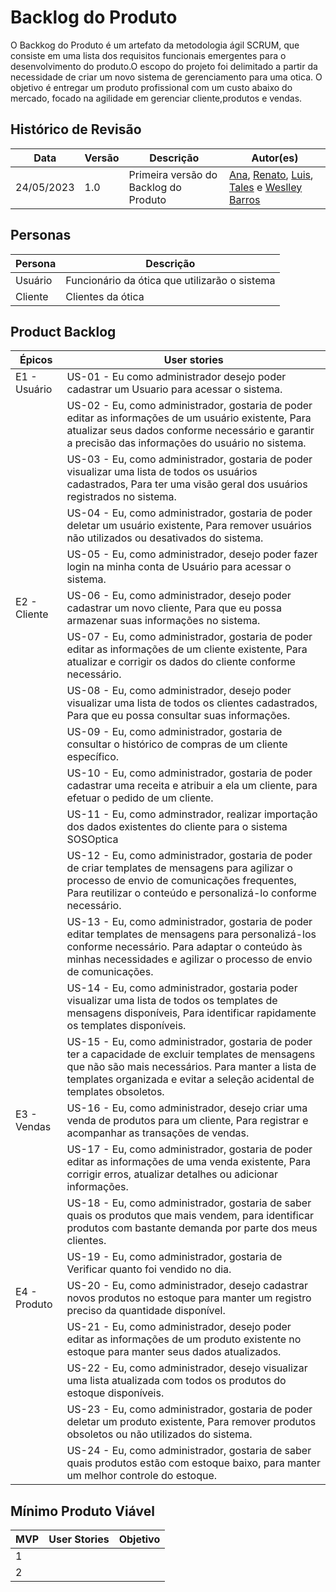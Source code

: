 # Backlog do Produto
O Backkog do Produto é um artefato da metodologia ágil SCRUM, que consiste em uma lista dos requisitos funcionais emergentes para o desenvolvimento do produto.O escopo do projeto foi delimitado a partir da necessidade de criar um novo sistema de gerenciamento para uma otica. O objetivo é entregar um produto profissional com um custo abaixo do mercado, focado na agilidade em gerenciar cliente,produtos e vendas.

## Histórico de Revisão

| Data       | Versão | Descrição                             | Autor(es)                                                                                                                                                                                                                                                  |
| ---------- | ------ | ------------------------------------- | ---------------------------------------------------------------------------------------------------------------------------------------------------------------------------------------------------------------------------------------------------------- |
| 24/05/2023 | 1.0    | Primeira versão do Backlog do Produto | [Ana](https://github.com/anafernanndess), [Renato](https://github.com/Osidious), [Luis](https://github.com/luishenrrique), [Tales](https://github.com/TalesRG) e [Weslley Barros](https://github.com/weslley17w) |

## Personas

| Persona       | Descrição                                                                       |
| ------------- | ------------------------------------------------------------------------------- |
| Usuário       | Funcionário da ótica que utilizarão o sistema                                   |
| Cliente       | Clientes da ótica                                                               | 

## Product Backlog

| Épicos| User stories|  
|---|---|
| E1 - Usuário | US-01 - Eu como administrador desejo poder cadastrar um Usuario para acessar o sistema.|
| | US-02 - Eu, como administrador, gostaria de poder editar as informações de um usuário existente, Para atualizar seus dados conforme necessário e garantir a precisão das informações do usuário no sistema. |                 
| | US-03 - Eu, como administrador, gostaria de poder visualizar uma lista de todos os usuários cadastrados, Para ter uma visão geral dos usuários registrados no sistema. |                                                                                  
| | US-04 - Eu, como administrador, gostaria de poder deletar um usuário existente, Para remover usuários não utilizados ou desativados do sistema. |
| | US-05 - Eu, como administrador, desejo poder fazer login na minha conta de Usuário para acessar o sistema. |
| E2 - Cliente | US-06 - Eu, como administrador, desejo poder cadastrar um novo cliente, Para que eu possa armazenar suas informações no sistema. |
| | US-07 - Eu, como administrador, gostaria de poder editar as informações de um cliente existente, Para atualizar e corrigir os dados do cliente conforme necessário.  |
| | US-08 - Eu, como administrador, desejo poder visualizar uma lista de todos os clientes cadastrados, Para que eu possa consultar suas informações.  |
| | US-09 - Eu, como administrador, gostaria de consultar o histórico de compras de um cliente específico.  |
| | US-10 - Eu, como administrador, gostaria de poder cadastrar uma receita e atribuir a ela um cliente, para efetuar o pedido de um cliente. |
| | US-11 - Eu, como adminstrador, realizar importação dos dados existentes do cliente para o sistema SOSOptica |
| | US-12 - Eu, como administrador, gostaria de poder de criar templates de mensagens para agilizar o processo de envio de comunicações frequentes, Para reutilizar o conteúdo e personalizá-lo conforme necessário.  |
| | US-13 - Eu, como administrador, gostaria de poder editar templates de mensagens para personalizá-los conforme necessário. Para adaptar o conteúdo às minhas necessidades e agilizar o processo de envio de comunicações.  |
| | US-14 - Eu, como administrador, gostaria poder visualizar uma lista de todos os templates de mensagens disponíveis, Para identificar rapidamente os templates disponíveis.  |
| | US-15 - Eu, como administrador, gostaria de poder ter a capacidade de excluir templates de mensagens que não são mais necessários. Para manter a lista de templates organizada e evitar a seleção acidental de templates obsoletos. |
| E3 - Vendas | US-16 - Eu, como administrador, desejo criar uma venda de produtos para um cliente, Para registrar e acompanhar as transações de vendas.  |
| | US-17 - Eu, como administrador, gostaria de poder editar as informações de uma venda existente, Para corrigir erros, atualizar detalhes ou adicionar informações. |
| | US-18 - Eu, como administrador, gostaria de saber quais os produtos que mais vendem, para identificar produtos com bastante demanda por parte dos meus clientes.  |
| | US-19 - Eu, como administrador, gostaria de Verificar quanto foi vendido no dia. |
| E4 - Produto | US-20 - Eu, como administrador, desejo cadastrar novos produtos no estoque para manter um registro preciso da quantidade disponível.  |
| | US-21 - Eu, como administrador, desejo poder editar as informações de um produto existente no estoque para manter seus dados atualizados.  |
| | US-22 - Eu, como administrador, desejo visualizar uma lista atualizada com todos os produtos do estoque disponíveis.  |
| | US-23 - Eu, como administrador, gostaria de poder deletar um produto existente, Para remover produtos obsoletos ou não utilizados do sistema.  |
| | US-24 - Eu, como administrador, gostaria de saber quais produtos estão com estoque baixo, para manter um melhor controle do estoque.  |


## Mínimo Produto Viável

| MVP | User Stories                                                     | Objetivo                              |
| --- | ---------------------------------------------------------------- | ------------------------------------- |
| 1   |  |  |
| 2   |  |  |
